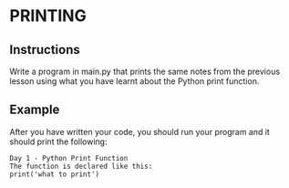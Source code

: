 # PRINTING

## Instructions

Write a program in main.py that prints the same notes from the previous lesson using what you have learnt about the Python print function.

## Example

After you have written your code, you should run your program and it should print the following:

```
Day 1 - Python Print Function
The function is declared like this:
print('what to print')
```
